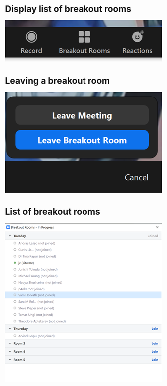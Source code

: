 
# Display list of breakout rooms
![](pw34-breakroom-button.png)

# Leaving a breakout room
![](pw34-breakroom-leave.png)

# List of breakout rooms
![](pw34-breakroom-list.png)

